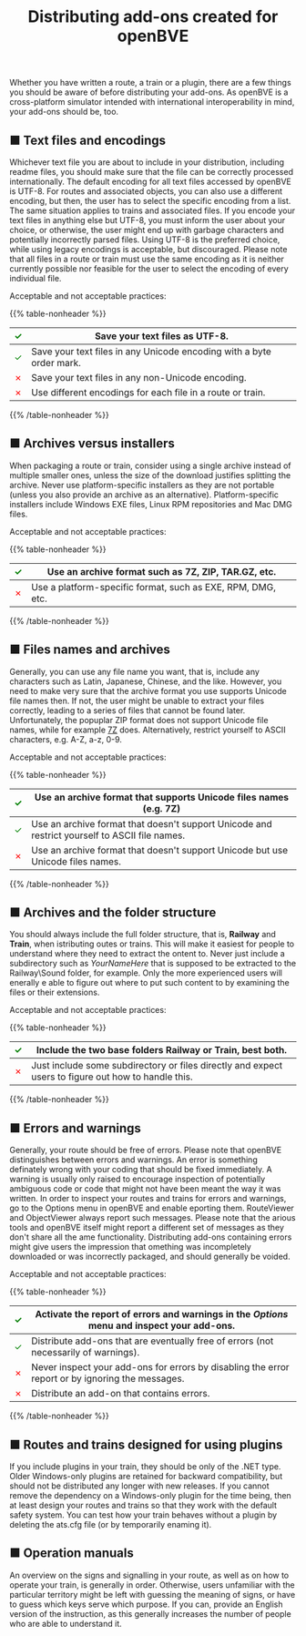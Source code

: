 ﻿---
title: "Distributing add-ons created for openBVE"
linktitle: "Distributing add-ons"
weight: 7
---

Whether you have written a route, a train or a plugin, there are a few things you should be aware of before distributing your add-ons. As openBVE is a cross-platform simulator intended with international interoperability in mind, your add-ons should be, too.

## ■ Text files and encodings

Whichever text file you are about to include in your distribution, including readme files, you should make sure that the file can be correctly processed internationally. The default encoding for all text files accessed by openBVE is UTF-8. For routes and associated objects, you can also use a different encoding, but then, the user has to select the specific encoding from a list. The same situation applies to trains and associated files. If you encode your text files in anything else but UTF-8, you must inform the user about your choice, or otherwise, the user might end up with garbage characters and potentially incorrectly parsed files. Using UTF-8 is the preferred choice, while using legacy encodings is acceptable, but discouraged. Please note that all files in a route or train must use the same encoding as it is neither currently possible nor feasible for the user to select the encoding of every individual file.

Acceptable and not acceptable practices:

{{% table-nonheader %}}

| <font color="Green">✓</font> | Save your text files as UTF-8.                               |
| ---------------------------- | ------------------------------------------------------------ |
| <font color="Green">✓</font> | Save your text files in any Unicode encoding with a byte order mark. |
| <font color="Red">✗</font>   | Save your text files in any non-Unicode encoding.            |
| <font color="Red">✗</font>   | Use different encodings for each file in a route or train.   |

{{% /table-nonheader %}}

## ■ Archives versus installers

When packaging a route or train, consider using a single archive instead of multiple smaller ones, unless the size of the download justifies splitting the archive. Never use platform-specific installers as they are not portable (unless you also provide an archive as an alternative). Platform-specific installers include Windows EXE files, Linux RPM repositories and Mac DMG files.

Acceptable and not acceptable practices:

{{% table-nonheader %}}

| <font color="Green">✓</font> | Use an archive format such as 7Z, ZIP, TAR.GZ, etc.         |
| ---------------------------- | ----------------------------------------------------------- |
| <font color="Red">✗</font>   | Use a platform-specific format, such as EXE, RPM, DMG, etc. |

{{% /table-nonheader %}}

## ■ Files names and archives

Generally, you can use any file name you want, that is, include any characters such as Latin, Japanese, Chinese, and the like. However, you need to make very sure that the archive format you use supports Unicode file names then. If not, the user might be unable to extract your files correctly, leading to a series of files that cannot be found later. Unfortunately, the popuplar ZIP format does not support Unicode file names, while for example [7Z](https://www.7-zip.org/) does. Alternatively, restrict yourself to ASCII characters, e.g. A-Z, a-z, 0-9.

Acceptable and not acceptable practices:

{{% table-nonheader %}}

| <font color="Green">✓</font> | Use an archive format that supports Unicode files names (e.g. 7Z) |
| ---------------------------- | ------------------------------------------------------------ |
| <font color="Green">✓</font> | Use an archive format that doesn't support Unicode and restrict yourself to ASCII file names. |
| <font color="Red">✗</font>   | Use an archive format that doesn't support Unicode but use Unicode files names. |

{{% /table-nonheader %}}

## ■ Archives and the folder structure

You should always include the full folder structure, that is, **Railway** and **Train**, when istributing outes or trains. This will make it easiest for people to understand where they need to extract the ontent to. Never just include a subdirectory such as *YourNameHere* that is supposed to be extracted to the Railway\Sound folder, for example. Only the more experienced users will enerally e able to figure out where to put such content to by examining the files or their extensions.

Acceptable and not acceptable practices:

{{% table-nonheader %}}

| <font color="Green">✓</font> | Include the two base folders **Railway** or **Train**, best both. |
| ---------------------------- | ------------------------------------------------------------ |
| <font color="Red">✗</font>   | Just include some subdirectory or files directly and expect users to figure out how to handle this. |

{{% /table-nonheader %}}

## ■ Errors and warnings

Generally, your route should be free of errors. Please note that openBVE distinguishes between errors and warnings. An error is something definately wrong with your coding that should be fixed immediately. A warning is usually only raised to encourage inspection of potentially ambiguous code or code that might not have been meant the way it was written. In order to inspect your routes and trains for errors and warnings, go to the Options menu in openBVE and enable eporting them. RouteViewer and ObjectViewer always report such messages. Please note that the arious tools and openBVE itself might report a different set of messages as they don't share all the ame functionality. Distributing add-ons containing errors might give users the impression that omething was incompletely downloaded or was incorrectly packaged, and should generally be voided.

Acceptable and not acceptable practices:

{{% table-nonheader %}}

| <font color="Green">✓</font> | Activate the report of errors and warnings in the *Options* menu and inspect your add-ons. |
| ---------------------------- | ------------------------------------------------------------ |
| <font color="Green">✓</font> | Distribute add-ons that are eventually free of errors (not necessarily of warnings). |
| <font color="Red">✗</font>   | Never inspect your add-ons for errors by disabling the error report or by ignoring the messages. |
| <font color="Red">✗</font>   | Distribute an add-on that contains errors.                   |

{{% /table-nonheader %}}

## ■ Routes and trains designed for using plugins

If you include plugins in your train, they should be only of the .NET type. Older Windows-only plugins are retained for backward compatibility, but should not be distributed any longer with new releases. If you cannot remove the dependency on a Windows-only plugin for the time being, then at least design your routes and trains so that they work with the default safety system. You can test how your train behaves without a plugin by deleting the ats.cfg file (or by temporarily enaming it).

## ■ Operation manuals

An overview on the signs and signalling in your route, as well as on how to operate your train, is generally in order. Otherwise, users unfamiliar with the particular territory might be left with guessing the meaning of signs, or have to guess which keys serve which purpose. If you can, provide an English version of the instruction, as this generally increases the number of people who are able to understand it.